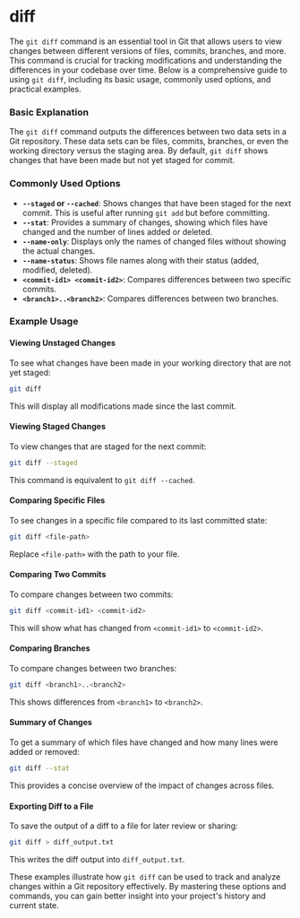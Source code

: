 # diff

The `git diff` command is an essential tool in Git that allows users to view changes between different versions of files, commits, branches, and more. This command is crucial for tracking modifications and understanding the differences in your codebase over time. Below is a comprehensive guide to using `git diff`, including its basic usage, commonly used options, and practical examples.

### Basic Explanation

The `git diff` command outputs the differences between two data sets in a Git repository. These data sets can be files, commits, branches, or even the working directory versus the staging area. By default, `git diff` shows changes that have been made but not yet staged for commit.

### Commonly Used Options

* **`--staged` or `--cached`**: Shows changes that have been staged for the next commit. This is useful after running `git add` but before committing.
* **`--stat`**: Provides a summary of changes, showing which files have changed and the number of lines added or deleted.
* **`--name-only`**: Displays only the names of changed files without showing the actual changes.
* **`--name-status`**: Shows file names along with their status (added, modified, deleted).
* **`<commit-id1> <commit-id2>`**: Compares differences between two specific commits.
* **`<branch1>..<branch2>`**: Compares differences between two branches.

### Example Usage

#### Viewing Unstaged Changes

To see what changes have been made in your working directory that are not yet staged:

```bash
git diff
```

This will display all modifications made since the last commit.

#### Viewing Staged Changes

To view changes that are staged for the next commit:

```bash
git diff --staged
```

This command is equivalent to `git diff --cached`.

#### Comparing Specific Files

To see changes in a specific file compared to its last committed state:

```bash
git diff <file-path>
```

Replace `<file-path>` with the path to your file.

#### Comparing Two Commits

To compare changes between two commits:

```bash
git diff <commit-id1> <commit-id2>
```

This will show what has changed from `<commit-id1>` to `<commit-id2>`.

#### Comparing Branches

To compare changes between two branches:

```bash
git diff <branch1>..<branch2>
```

This shows differences from `<branch1>` to `<branch2>`.

#### Summary of Changes

To get a summary of which files have changed and how many lines were added or removed:

```bash
git diff --stat
```

This provides a concise overview of the impact of changes across files.

#### Exporting Diff to a File

To save the output of a diff to a file for later review or sharing:

```bash
git diff > diff_output.txt
```

This writes the diff output into `diff_output.txt`.

These examples illustrate how `git diff` can be used to track and analyze changes within a Git repository effectively. By mastering these options and commands, you can gain better insight into your project's history and current state.

